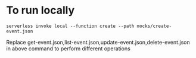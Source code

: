 # To run locally
 `serverless invoke local --function create --path mocks/create-event.json`

 Replace 
 get-event.json,list-event.json,update-event.json,delete-event.json in above command to perform different operations